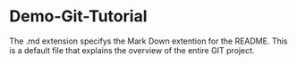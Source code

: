 # Demo-Git-Tutorial

The .md extension specifys the Mark Down extention for the README.
This is a default file that explains the overview of the entire GIT project.
